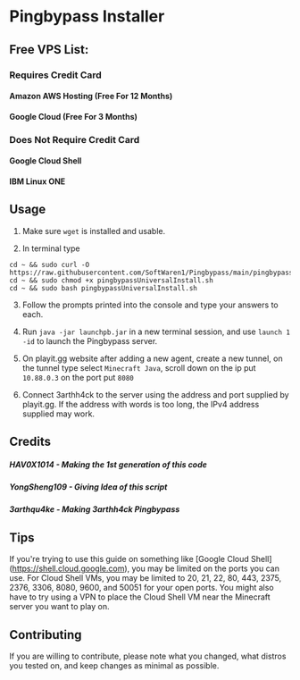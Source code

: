 # Pingbypass Installer

## Free VPS List:

### Requires Credit Card

#### Amazon AWS Hosting (Free For 12 Months)
#### Google Cloud (Free For 3 Months)

### Does Not Require Credit Card

#### Google Cloud Shell
#### IBM Linux ONE

## Usage
1. Make sure `wget` is installed and usable.

2. In terminal type
 ```
cd ~ && sudo curl -O https://raw.githubusercontent.com/SoftWaren1/Pingbypass/main/pingbypassUniversalInstall.sh
cd ~ && sudo chmod +x pingbypassUniversalInstall.sh
cd ~ && sudo bash pingbypassUniversalInstall.sh
```

3. Follow the prompts printed into the console and type your answers to each.

4. Run ```java -jar launchpb.jar``` in a new terminal session, and use ```launch 1 -id``` to launch the Pingbypass server.
   
6. On playit.gg website after adding a new agent, create a new tunnel, on the tunnel type select ```Minecraft Java```, scroll down on the ip put ```10.88.0.3``` on the port put ```8080```

7. Connect 3arthh4ck to the server using the address and port supplied by playit.gg. If the address with words is too long, the IPv4 address supplied may work.

## Credits

##### HAV0X1014 - Making the 1st generation of this code
##### YongSheng109 - Giving Idea of this script
##### 3arthqu4ke - Making 3arthh4ck Pingbypass

## Tips
If you're trying to use this guide on something like [Google Cloud Shell] (https://shell.cloud.google.com), you may be limited on the ports you can use. For Cloud Shell VMs, you may be limited to 20, 21, 22, 80, 443, 2375, 2376, 3306, 8080, 9600, and 50051 for your open ports. You might also have to try using a VPN to place the Cloud Shell VM near the Minecraft server you want to play on.

## Contributing
If you are willing to contribute, please note what you changed, what distros you tested on, and keep changes as minimal as possible.
